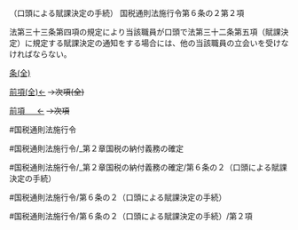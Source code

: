 （口頭による賦課決定の手続）
国税通則法施行令第６条の２第２項

法第三十三条第四項の規定により当該職員が口頭で法第三十二条第五項（賦課決定）に規定する賦課決定の通知をする場合には、他の当該職員の立会いを受けなければならない。

[条(全)](国税通則法施行＿令＿第６条の２_.md)

[前項(全)←](国税通則法施行＿令＿第６条の２第１項_.md)  ~~→次項(全)~~

[前項 　 ←](国税通則法施行＿令＿第６条の２第１項.md)  ~~→次項~~



#国税通則法施行令

#国税通則法施行令/_第２章国税の納付義務の確定

#国税通則法施行令/_第２章国税の納付義務の確定/第６条の２（口頭による賦課決定の手続）

#国税通則法施行令/第６条の２（口頭による賦課決定の手続）

#国税通則法施行令/第６条の２（口頭による賦課決定の手続）/第２項

